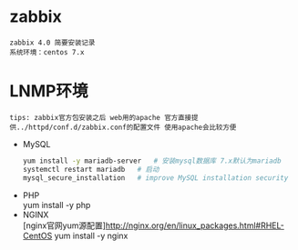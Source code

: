 # zabbix
    zabbix 4.0 简要安装记录
    系统环境：centos 7.x

# LNMP环境
    tips: zabbix官方包安装之后 web用的apache 官方直接提供../httpd/conf.d/zabbix.conf的配置文件 使用apache会比较方便
* MySQL  
    ```Bash
    yum install -y mariadb-server   # 安装mysql数据库 7.x默认为mariadb
    systemctl restart mariadb	# 启动
    mysql_secure_installation	# improve MySQL installation security
    ```
* PHP  
    yum install -y php
* NGINX  
    [nginx官网yum源配置]http://nginx.org/en/linux_packages.html#RHEL-CentOS
    yum install -y nginx
